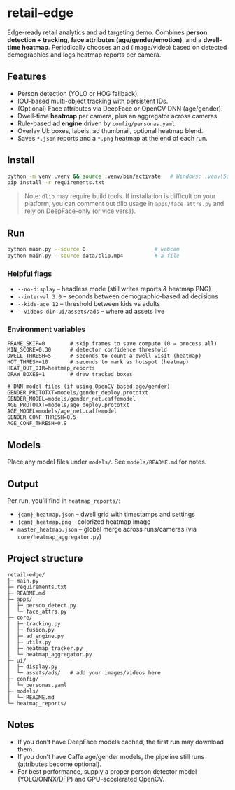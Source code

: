 # retail-edge

Edge-ready retail analytics and ad targeting demo. Combines **person detection + tracking**, **face attributes (age/gender/emotion)**, and a **dwell-time heatmap**. Periodically chooses an ad (image/video) based on detected demographics and logs heatmap reports per camera. 

## Features
- Person detection (YOLO or HOG fallback).
- IOU-based multi-object tracking with persistent IDs.
- (Optional) Face attributes via DeepFace or OpenCV DNN (age/gender).
- Dwell-time **heatmap** per camera, plus an aggregator across cameras.
- Rule-based **ad engine** driven by `config/personas.yaml`.
- Overlay UI: boxes, labels, ad thumbnail, optional heatmap blend.
- Saves `*.json` reports and a `*.png` heatmap at the end of each run.

## Install
```bash
python -m venv .venv && source .venv/bin/activate   # Windows: .venv\Scripts\activate
pip install -r requirements.txt
```
> Note: `dlib` may require build tools. If installation is difficult on your platform, you can comment out dlib usage in `apps/face_attrs.py` and rely on DeepFace-only (or vice versa).

## Run
```bash
python main.py --source 0                      # webcam
python main.py --source data/clip.mp4          # a file
```

### Helpful flags
- `--no-display` – headless mode (still writes reports & heatmap PNG)
- `--interval 3.0` – seconds between demographic-based ad decisions
- `--kids-age 12` – threshold between kids vs adults
- `--videos-dir ui/assets/ads` – where ad assets live

### Environment variables
```
FRAME_SKIP=0        # skip frames to save compute (0 → process all)
MIN_SCORE=0.30      # detector confidence threshold
DWELL_THRESH=5      # seconds to count a dwell visit (heatmap)
HOT_THRESH=10       # seconds to mark as hotspot (heatmap)
HEAT_OUT_DIR=heatmap_reports
DRAW_BOXES=1        # draw tracked boxes

# DNN model files (if using OpenCV-based age/gender)
GENDER_PROTOTXT=models/gender_deploy.prototxt
GENDER_MODEL=models/gender_net.caffemodel
AGE_PROTOTXT=models/age_deploy.prototxt
AGE_MODEL=models/age_net.caffemodel
GENDER_CONF_THRESH=0.5
AGE_CONF_THRESH=0.9
```

## Models
Place any model files under `models/`. See `models/README.md` for notes.

## Output
Per run, you’ll find in `heatmap_reports/`:
- `{cam}_heatmap.json` – dwell grid with timestamps and settings
- `{cam}_heatmap.png` – colorized heatmap image
- `master_heatmap.json` – global merge across runs/cameras (via `core/heatmap_aggregator.py`)

## Project structure
```
retail-edge/
├─ main.py
├─ requirements.txt
├─ README.md
├─ apps/
│  ├─ person_detect.py
│  └─ face_attrs.py
├─ core/
│  ├─ tracking.py
│  ├─ fusion.py
│  ├─ ad_engine.py
│  ├─ utils.py
│  ├─ heatmap_tracker.py
│  └─ heatmap_aggregator.py
├─ ui/
│  ├─ display.py
│  └─ assets/ads/   # add your images/videos here
├─ config/
│  └─ personas.yaml
├─ models/
│  └─ README.md
└─ heatmap_reports/
```

## Notes
- If you don’t have DeepFace models cached, the first run may download them.
- If you don’t have Caffe age/gender models, the pipeline still runs (attributes become optional).
- For best performance, supply a proper person detector model (YOLO/ONNX/DFP) and GPU-accelerated OpenCV.
